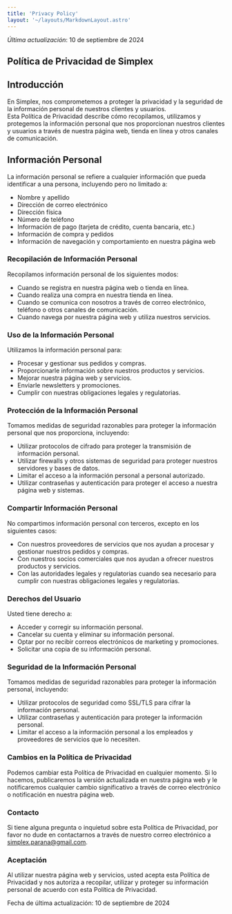 ```yaml
---
title: 'Privacy Policy'
layout: '~/layouts/MarkdownLayout.astro'
---
```


_Última actualización_: 10 de septiembre de 2024

## Política de Privacidad de Simplex

## Introducción

En Simplex, nos comprometemos a proteger la privacidad y la seguridad de la información personal de nuestros clientes y usuarios.  
Esta Política de Privacidad describe cómo recopilamos, utilizamos y protegemos la información personal que nos proporcionan nuestros clientes y usuarios a través de nuestra página web, tienda en línea y otros canales de comunicación.

## Información Personal

La información personal se refiere a cualquier información que pueda identificar a una persona, incluyendo pero no limitado a:

* Nombre y apellido
* Dirección de correo electrónico
* Dirección física
* Número de teléfono
* Información de pago (tarjeta de crédito, cuenta bancaria, etc.)
* Información de compra y pedidos
* Información de navegación y comportamiento en nuestra página web

### Recopilación de Información Personal

Recopilamos información personal de los siguientes modos:

* Cuando se registra en nuestra página web o tienda en línea.
* Cuando realiza una compra en nuestra tienda en línea.
* Cuando se comunica con nosotros a través de correo electrónico, teléfono o otros canales de comunicación.
* Cuando navega por nuestra página web y utiliza nuestros servicios.

### Uso de la Información Personal

Utilizamos la información personal para:

* Procesar y gestionar sus pedidos y compras.
* Proporcionarle información sobre nuestros productos y servicios.
* Mejorar nuestra página web y servicios.
* Enviarle newsletters y promociones.
* Cumplir con nuestras obligaciones legales y regulatorias.

### Protección de la Información Personal

Tomamos medidas de seguridad razonables para proteger la información personal que nos proporciona, incluyendo:

* Utilizar protocolos de cifrado para proteger la transmisión de información personal.
* Utilizar firewalls y otros sistemas de seguridad para proteger nuestros servidores y bases de datos.
* Limitar el acceso a la información personal a personal autorizado.
* Utilizar contraseñas y autenticación para proteger el acceso a nuestra página web y sistemas.

### Compartir Información Personal

No compartimos información personal con terceros, excepto en los siguientes casos:

* Con nuestros proveedores de servicios que nos ayudan a procesar y gestionar nuestros pedidos y compras.
* Con nuestros socios comerciales que nos ayudan a ofrecer nuestros productos y servicios.
* Con las autoridades legales y regulatorias cuando sea necesario para cumplir con nuestras obligaciones legales y regulatorias.

### Derechos del Usuario

Usted tiene derecho a:

* Acceder y corregir su información personal.
* Cancelar su cuenta y eliminar su información personal.
* Optar por no recibir correos electrónicos de marketing y promociones.
* Solicitar una copia de su información personal.

### Seguridad de la Información Personal

Tomamos medidas de seguridad razonables para proteger la información personal, incluyendo:

* Utilizar protocolos de seguridad como SSL/TLS para cifrar la información personal.
* Utilizar contraseñas y autenticación para proteger la información personal.
* Limitar el acceso a la información personal a los empleados y proveedores de servicios que lo necesiten.

### Cambios en la Política de Privacidad

Podemos cambiar esta Política de Privacidad en cualquier momento. Si lo hacemos, publicaremos la versión actualizada en nuestra página web y le notificaremos cualquier cambio significativo a través de correo electrónico o notificación en nuestra página web.

### Contacto

Si tiene alguna pregunta o inquietud sobre esta Política de Privacidad, por favor no dude en contactarnos a través de nuestro correo electrónico a simplex.parana@gmail.com.

### Aceptación

Al utilizar nuestra página web y servicios, usted acepta esta Política de Privacidad y nos autoriza a recopilar, utilizar y proteger su información personal de acuerdo con esta Política de Privacidad.

Fecha de última actualización: 10 de septiembre de 2024


